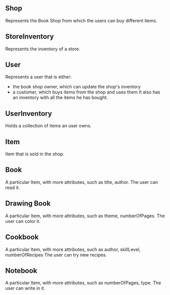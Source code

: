 ## Shop
Represents the Book Shop from which the users can buy different items.

## StoreInventory
Represents the inventory of a store.

## User
Represents a user that is either:
- the book shop owner, which can update the shop's inventory
- a customer, which buys items from the shop and uses them
It also has an inventory with all the items he has bought.

## UserInventory
Holds a collection of items an user owns.

## Item
Item that is sold in the shop.

## Book
A particular Item, with more attributes, such as title, author.
The user can read it.

## Drawing Book
A particular Item, with more attributes, such as theme, numberOfPages.
The user can color it.

## Cookbook
A particular Item, with more attributes, such as author, skillLevel, numberOfRecipes
The user can try new recipes.

## Notebook
A particular Item, with more attributes, such as numberOfPages, type.
The user can write in it.
